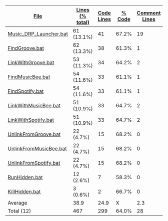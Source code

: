 
|[File](https://github.com/jojo2357/Music-Discord-Rich-Presence/tree/master/statistics%2Fbatch%2Fname_ascending.md%2F)|[Lines (% total)](https://github.com/jojo2357/Music-Discord-Rich-Presence/tree/master/statistics%2Fbatch%2Flines_descending.md%2F)|[Code Lines](https://github.com/jojo2357/Music-Discord-Rich-Presence/tree/master/statistics%2Fbatch%2Fcode_ascending.md%2F)|[% Code](https://github.com/jojo2357/Music-Discord-Rich-Presence/tree/master/statistics%2Fbatch%2Fproportion_code_descending.md%2F)|[Comment Lines](https://github.com/jojo2357/Music-Discord-Rich-Presence/tree/master/statistics%2Fbatch%2Fcomments_descending.md%2F)|[% Comment](https://github.com/jojo2357/Music-Discord-Rich-Presence/tree/master/statistics%2Fbatch%2Fproportion_comments_descending.md%2F)|[Blank Lines](https://github.com/jojo2357/Music-Discord-Rich-Presence/tree/master/statistics%2Fbatch%2Fblanks_descending.md%2F)|[% Blank](https://github.com/jojo2357/Music-Discord-Rich-Presence/tree/master/statistics%2Fbatch%2Fproportion_blanks_descending.md%2F)|
| --- | --- | --- | --- | --- | --- | --- | --- |
|[Music_DRP_Launcher.bat](https://github.com/jojo2357/Music-Discord-Rich-Presence/tree/master/Music_DRP_Launcher.bat)|61 (13.1%)|41|67.2%|19|31.1%|1|1.6%|
|[FindGroove.bat](https://github.com/jojo2357/Music-Discord-Rich-Presence/tree/master/MDRP%2Fbin%2FRelease%2FFindGroove.bat)|62 (13.3%)|38|61.3%|1|1.6%|23|37.1%|
|[LinkWithGroove.bat](https://github.com/jojo2357/Music-Discord-Rich-Presence/tree/master/MDRP%2Fbin%2FRelease%2FLinkWithGroove.bat)|53 (11.3%)|34|64.2%|2|3.8%|17|32.1%|
|[FindMusicBee.bat](https://github.com/jojo2357/Music-Discord-Rich-Presence/tree/master/MDRP%2Fbin%2FRelease%2FFindMusicBee.bat)|54 (11.6%)|33|61.1%|1|1.9%|20|37.0%|
|[FindSpotify.bat](https://github.com/jojo2357/Music-Discord-Rich-Presence/tree/master/MDRP%2Fbin%2FRelease%2FFindSpotify.bat)|54 (11.6%)|33|61.1%|1|1.9%|20|37.0%|
|[LinkWithMusicBee.bat](https://github.com/jojo2357/Music-Discord-Rich-Presence/tree/master/MDRP%2Fbin%2FRelease%2FLinkWithMusicBee.bat)|51 (10.9%)|33|64.7%|2|3.9%|16|31.4%|
|[LinkWithSpotify.bat](https://github.com/jojo2357/Music-Discord-Rich-Presence/tree/master/MDRP%2Fbin%2FRelease%2FLinkWithSpotify.bat)|51 (10.9%)|33|64.7%|2|3.9%|16|31.4%|
|[UnlinkFromGroove.bat](https://github.com/jojo2357/Music-Discord-Rich-Presence/tree/master/MDRP%2Fbin%2FRelease%2FUnlinkFromGroove.bat)|22 (4.7%)|15|68.2%|0|0.0%|7|31.8%|
|[UnlinkFromMusicBee.bat](https://github.com/jojo2357/Music-Discord-Rich-Presence/tree/master/MDRP%2Fbin%2FRelease%2FUnlinkFromMusicBee.bat)|22 (4.7%)|15|68.2%|0|0.0%|7|31.8%|
|[UnlinkFromSpotify.bat](https://github.com/jojo2357/Music-Discord-Rich-Presence/tree/master/MDRP%2Fbin%2FRelease%2FUnlinkFromSpotify.bat)|22 (4.7%)|15|68.2%|0|0.0%|7|31.8%|
|[RunHidden.bat](https://github.com/jojo2357/Music-Discord-Rich-Presence/tree/master/MDRP%2Fbin%2FRelease%2FRunHidden.bat)|12 (2.6%)|7|58.3%|0|0.0%|5|41.7%|
|[KillHidden.bat](https://github.com/jojo2357/Music-Discord-Rich-Presence/tree/master/MDRP%2Fbin%2FRelease%2FKillHidden.bat)|3 (0.6%)|2|66.7%|0|0.0%|1|33.3%|
|Average |38.9|24.9|X|2.3|X|11.7|X|
|Total (12)|467|299|64.0%|28| 6.0%|140|30.0%|